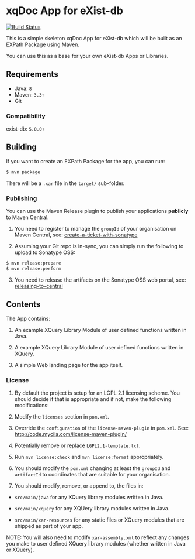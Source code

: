 # xqDoc App for eXist-db

[![Build Status](https://travis-ci.com/xqdoc/exist-xqdoc.svg?branch=main)](https://travis-ci.com/xqdoc/exist-xqdoc)

This is a simple skeleton xqDoc App for eXist-db which will be built as an EXPath Package using Maven.

You can use this as a base for your own eXist-db Apps or Libraries.

## Requirements 
-  Java: `8`
-  Maven: `3.3+`
-  Git

### Compatibility
exist-db: `5.0.0+`

## Building
If you want to create an EXPath Package for the app, you can run:

```bash
$ mvn package
```

There will be a `.xar` file in the `target/` sub-folder.

### Publishing
You can use the Maven Release plugin to publish your applications **publicly** to Maven Central.

1. You need to register to manage the `groupId` of your organisation on Maven Central, see: [create-a-ticket-with-sonatype](http://central.sonatype.org/pages/ossrh-guide.html#create-a-ticket-with-sonatype)

2. Assuming your Git repo is in-sync, you can simply run the following to upload to Sonatype OSS:

```bash
$ mvn release:prepare
$ mvn release:perform
```

3. You need to release the artifacts on the Sonatype OSS web portal, see: [releasing-to-central](http://central.sonatype.org/pages/ossrh-guide.html#releasing-to-central)


## Contents

The App contains:
 
1. An example XQuery Library Module of user defined functions written in Java.

2. A example XQuery Library Module of user defined functions written in XQuery.

3. A simple Web landing page for the app itself.

### License

1. By default the project is setup for an LGPL 2.1 licensing scheme. You should decide if that is appropriate and if not, make the following modifications:

  1. Modify the `licenses` section in `pom.xml`.
  
  2. Override the `configuration` of the `license-maven-plugin` in `pom.xml`. See: http://code.mycila.com/license-maven-plugin/
  
  3. Potentially remove or replace `LGPL2.1-template.txt`.
  
  4. Run `mvn license:check` and `mvn license:format` appropriately. 

1. You should modify the `pom.xml` changing at least the `groupId` and `artifactId` to coordinates that are suitable for your organisation.

2. You should modify, remove, or append to, the files in:

  * `src/main/java` for any XQuery library modules written in Java.

  * `src/main/xquery` for any XQUery library modules written in Java.

  * `src/main/xar-resources` for any static files or XQuery modules that are shipped as part of your app. 

NOTE: You will also need to modify `xar-assembly.xml` to reflect any changes you make to user defined XQuery library modules (whether written in Java or XQuery).
